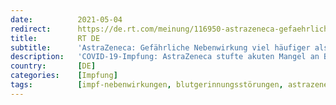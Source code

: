 ```yaml
---
date:          2021-05-04
redirect:      https://de.rt.com/meinung/116950-astrazeneca-gefaehrliche-nebenwirkung-viel-haeufiger-als-angenommen/
title:         RT DE
subtitle:      'AstraZeneca: Gefährliche Nebenwirkung viel häufiger als angenommen'
description:   'COVID-19-Impfung: AstraZeneca stufte akuten Mangel an Blutplättchen bereits Mitte April als "häufige Nebenwirkung" ein. Einem bis zehn von 100 Geimpften drohen demnach innere Blutungen. Das Paul-Ehrlich-Institut hängt das aber nicht an die große Glocke.'
country:       [DE]
categories:    [Impfung]
tags:          [impf-nebenwirkungen, blutgerinnungsstörungen, astrazeneca, pei]
---
```

